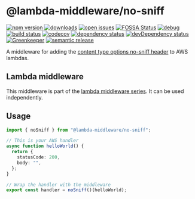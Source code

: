 # @lambda-middleware/no-sniff

[![npm version](https://badge.fury.io/js/%40lambda-middleware%2Fno-sniff.svg)](https://npmjs.org/package/@lambda-middleware/no-sniff) [![downloads](https://img.shields.io/npm/dw/%40lambda-middleware%2Fno-sniff.svg)](https://npmjs.org/package/@lambda-middleware/no-sniff) [![open issues](https://img.shields.io/github/issues-raw/dbartholomae/lambda-middleware.svg)](https://github.com/dbartholomae/lambda-middleware/issues) [![FOSSA Status](https://app.fossa.io/api/projects/git%2Bgithub.com%2Fdbartholomae%2Flambda-middleware.svg?type=shield)](https://app.fossa.io/projects/git%2Bgithub.com%2Fdbartholomae%2Flambda-middleware?ref=badge_shield) [![debug](https://img.shields.io/badge/debug-blue.svg)](https://github.com/visionmedia/debug#readme) [![build status](https://img.shields.io/circleci/project/github/dbartholomae/lambda-middleware/master.svg?style=flat)](https://circleci.com/gh/dbartholomae/workflows/lambda-middleware/tree/master) [![codecov](https://codecov.io/gh/dbartholomae/lambda-middleware/branch/master/graph/badge.svg)](https://codecov.io/gh/dbartholomae/lambda-middleware) [![dependency status](https://david-dm.org/dbartholomae/lambda-middleware.svg?theme=shields.io)](https://david-dm.org/dbartholomae/lambda-middleware) [![devDependency status](https://david-dm.org/dbartholomae/lambda-middleware/dev-status.svg)](https://david-dm.org/dbartholomae/lambda-middleware?type=dev) [![Greenkeeper](https://badges.greenkeeper.io/dbartholomae/lambda-middleware.svg)](https://greenkeeper.io/) [![semantic release](https://img.shields.io/badge/%20%20%F0%9F%93%A6%F0%9F%9A%80-semantic--release-e10079.svg)](https://github.com/semantic-release/semantic-release#badge)

A middleware for adding the [content type options no-sniff header](https://developer.mozilla.org/en-US/docs/Web/HTTP/Headers/X-Content-Type-Options) to AWS lambdas.

## Lambda middleware

This middleware is part of the [lambda middleware series](https://dbartholomae.github.io/lambda-middleware/). It can be used independently.

## Usage

```typescript
import { noSniff } from "@lambda-middleware/no-sniff";

// This is your AWS handler
async function helloWorld() {
  return {
    statusCode: 200,
    body: "",
  };
}

// Wrap the handler with the middleware
export const handler = noSniff()(helloWorld);
```
